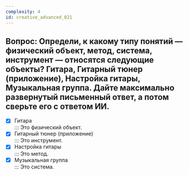 ```yaml
---
complexity: 4
id: creative_advanced_021
---
```

## Вопрос: Определи, к какому типу понятий — физический объект, метод, система, инструмент — относятся следующие объекты? Гитара, Гитарный тюнер (приложение), Настройка гитары, Музыкальная группа. Дайте максимально развернутый письменный ответ, а потом сверьте его с ответом ИИ.

- [x] Гитара  
  ::: Это физический объект.  
- [x] Гитарный тюнер (приложение)  
  ::: Это инструмент.  
- [x] Настройка гитары  
  ::: Это метод.  
- [x] Музыкальная группа  
  ::: Это система. 
